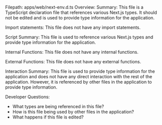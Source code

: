 Filepath: apps/web/next-env.d.ts
Overview: Summary:
This file is a TypeScript declaration file that references various Next.js types. It should not be edited and is used to provide type information for the application.

Import statements:
This file does not have any import statements.

Script Summary:
This file is used to reference various Next.js types and provide type information for the application.

Internal Functions:
This file does not have any internal functions.

External Functions:
This file does not have any external functions.

Interaction Summary:
This file is used to provide type information for the application and does not have any direct interaction with the rest of the application. However, it is referenced by other files in the application to provide type information.

Developer Questions:
- What types are being referenced in this file?
- How is this file being used by other files in the application?
- What happens if this file is edited?

